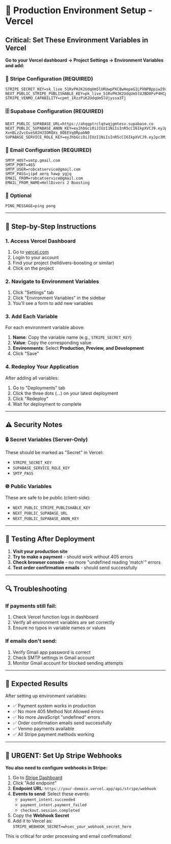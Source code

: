 # 🚀 Production Environment Setup - Vercel

## Critical: Set These Environment Variables in Vercel

**Go to your Vercel dashboard → Project Settings → Environment Variables and add:**

### 🔑 **Stripe Configuration (REQUIRED)**

```
STRIPE_SECRET_KEY=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
NEXT_PUBLIC_STRIPE_PUBLISHABLE_KEY=pk_live_51RvPHJK2UdqUm5lUJBDOFvP4HCpMaLNlQVnZCBg7frTXkCHYeTSPKGFzmTHHudVvCdMofdqiRepwYRiyr2PpWFWo00NKBQrZVm
STRIPE_VENMO_CAPABILITY=cpmt_1RzzPiK2UdqUm5lUjyssa3Tj
```

### 🗄️ **Supabase Configuration (REQUIRED)**

```
NEXT_PUBLIC_SUPABASE_URL=https://ahqqptrclqtwqjgmtesv.supabase.co
NEXT_PUBLIC_SUPABASE_ANON_KEY=eyJhbGciOiJIUzI1NiIsInR5cCI6IkpXVCJ9.eyJpc3MiOiJzdXBhYmFzZSIsInJlZiI6ImFocXFwdHJjbHF0d3FqZ210ZXN2Iiwicm9sZSI6ImFub24iLCJpYXQiOjE3NTQzNDM3NTMsImV4cCI6MjA2OTkxOTc1M30.FRFHf-XvnBLzZvcGseS82HJIORQXs_8OEEVq0RpabN0
SUPABASE_SERVICE_ROLE_KEY=eyJhbGciOiJIUzI1NiIsInR5cCI6IkpXVCJ9.eyJpc3MiOiJzdXBhYmFzZSIsInJlZiI6ImFocXFwdHJjbHF0d3FqZ210ZXN2Iiwicm9sZSI6InNlcnZpY2Vfcm9sZSIsImlhdCI6MTc1NDM0Mzc1MywiZXhwIjoyMDY5OTE5NzUzfQ._x3WRpU9q2Wxlynp91tf6znUMEYiHmn1kejxf4dFPmY
```

### 📧 **Email Configuration (REQUIRED)**

```
SMTP_HOST=smtp.gmail.com
SMTP_PORT=465
SMTP_USER=robcatservice@gmail.com
SMTP_PASS=jipd aerq hawp ygjq
EMAIL_FROM=robcatservice@gmail.com
EMAIL_FROM_NAME=HellDivers 2 Boosting
```

### 🔧 **Optional**

```
PING_MESSAGE=ping pong
```

---

## 📝 **Step-by-Step Instructions**

### 1. Access Vercel Dashboard

1. Go to [vercel.com](https://vercel.com)
2. Login to your account
3. Find your project (helldivers-boosting or similar)
4. Click on the project

### 2. Navigate to Environment Variables

1. Click "Settings" tab
2. Click "Environment Variables" in the sidebar
3. You'll see a form to add new variables

### 3. Add Each Variable

For each environment variable above:

1. **Name**: Copy the variable name (e.g., `STRIPE_SECRET_KEY`)
2. **Value**: Copy the corresponding value
3. **Environments**: Select **Production, Preview, and Development**
4. Click "Save"

### 4. Redeploy Your Application

After adding all variables:

1. Go to "Deployments" tab
2. Click the three dots (...) on your latest deployment
3. Click "Redeploy"
4. Wait for deployment to complete

---

## ⚠️ **Security Notes**

### 🔒 **Secret Variables (Server-Only)**

These should be marked as "Secret" in Vercel:

- `STRIPE_SECRET_KEY`
- `SUPABASE_SERVICE_ROLE_KEY`
- `SMTP_PASS`

### 🌐 **Public Variables**

These are safe to be public (client-side):

- `NEXT_PUBLIC_STRIPE_PUBLISHABLE_KEY`
- `NEXT_PUBLIC_SUPABASE_URL`
- `NEXT_PUBLIC_SUPABASE_ANON_KEY`

---

## 🧪 **Testing After Deployment**

1. **Visit your production site**
2. **Try to make a payment** - should work without 405 errors
3. **Check browser console** - no more "undefined reading 'match'" errors
4. **Test order confirmation emails** - should send successfully

---

## 🔍 **Troubleshooting**

### If payments still fail:

1. Check Vercel function logs in dashboard
2. Verify all environment variables are set correctly
3. Ensure no typos in variable names or values

### If emails don't send:

1. Verify Gmail app password is correct
2. Check SMTP settings in Gmail account
3. Monitor Gmail account for blocked sending attempts

---

## 🎯 **Expected Results**

After setting up environment variables:

- ✅ Payment system works in production
- ✅ No more 405 Method Not Allowed errors
- ✅ No more JavaScript "undefined" errors
- ✅ Order confirmation emails send successfully
- ✅ Venmo payments available
- ✅ All Stripe payment methods working

---

## 🚨 **URGENT: Set Up Stripe Webhooks**

**You also need to configure webhooks in Stripe:**

1. Go to [Stripe Dashboard](https://dashboard.stripe.com/webhooks)
2. Click "Add endpoint"
3. **Endpoint URL**: `https://your-domain.vercel.app/api/stripe/webhook`
4. **Events to send**: Select these events:
   - `payment_intent.succeeded`
   - `payment_intent.payment_failed`
   - `checkout.session.completed`
5. Copy the **Webhook Secret**
6. Add it to Vercel as: `STRIPE_WEBHOOK_SECRET=whsec_your_webhook_secret_here`

This is critical for order processing and email confirmations!
